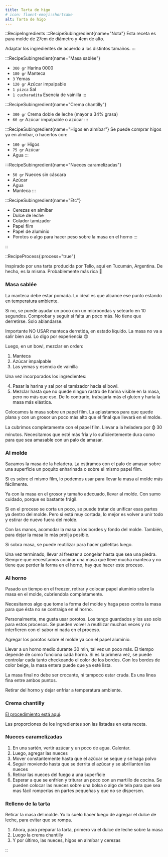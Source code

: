 ```yaml
---
title: Tarta de higo
# icon: fluent-emoji:shortcake
alt: Tarta de higo
---
```



::RecipeIngredients
:::RecipeSubingredient{name="Nota"}
Esta receta es para molde de 27cm de diámetro y 4cm de alto.

Adaptar los ingredientes de acuerdo a los distintos tamaños.
:::

:::RecipeSubingredient{name="Masa sablée"}
- `300 gr` Harina 0000
- `180 gr` Manteca
- `3` Yemas
- `120 gr` Azúcar impalpable
- `1 pizca` Sal
- `1 cucharadita` Esencia de vainilla
:::

:::RecipeSubingredient{name="Crema chantilly"}
- `300 gr` Crema doble de leche (mayor a 34% grasa)
- `60 gr` Azúcar impalpable o azúcar
:::

:::RecipeSubingredient{name="Higos en almíbar"}
Se puede comprar higos ya en almíbar, o hacerlos con:

- `100 gr` Higos
- `75 gr` Azúcar
- Agua
:::

:::RecipeSubingredient{name="Nueces caramelizadas"}
- `50 gr` Nueces sin cáscara
- Azúcar
- Agua
- Manteca
:::

:::RecipeSubingredient{name="Etc"}
- Cerezas en almíbar
- Dulce de leche
- Colador tamizador
- Papel film
- Papel de aluminio
- Porotos o algo para hacer peso sobre la masa en el horno
:::

::

::RecipeProcess{:process="true"}

Inspirado por una tarta producida por Tello, aquí en Tucumán, Argentina. De hecho, es la misma. Probablemente más rica 🤗

### Masa sablée

La manteca debe estar pomada. Lo ideal es que alcance ese punto estando en temperatura ambiente.

Si no, se puede ayudar un poco con un microondas y setearlo en 10 segundos. Comprobar y seguir si falta un poco más. No tiene que derretirse. Solo ablandarse.

Importante NO USAR manteca derretida, en estado líquido. La masa no va a salir bien así. Lo digo por experiencia 🙃

Luego, en un bowl, mezclar en orden:

1. Manteca
2. Azúcar impalpable
3. Las yemas y esencia de vainilla

Una vez incorporados los ingredientes:

4. Pasar la harina y sal por el tamizador hacia el bowl.
5. Mezclar hasta que no quede ningun rastro de harina visible en la masa, pero no más que eso. De lo contrario, trabajaría más el gluten y haría la masa más elástica.

Colocamos la masa sobre un papel film. La aplastamos para que quede plana y con un grosor un poco más alto que el final que llevará en el molde.

La cubrimos completamente con el papel film. Llevar a la heladera por ⌚ 30 minutos. Necesitamos que esté más fría y lo suficientemente dura como para que sea amasable con un palo de amasar.

### Al molde

Sacamos la masa de la heladera. La estiramos con el palo de amasar sobre una superficie un poquito enharinada o sobre el mismo papel film.

Si es sobre el mismo film, lo podemos usar para llevar la masa al molde más fácilmente.

Ya con la masa en el grosor y tamaño adecuado, llevar al molde. Con sumo cuidado, porque es bastante frágil. 

Si en el proceso se corta un poco, se puede tratar de unificar esas partes ya dentro del molde. Pero si está muy cortada, lo mejor es volver a unir todo y estirar de nuevo fuera del molde.

Con las manos, acomodar la masa a los bordes y fondo del molde. También, para dejar la masa lo más prolija posible.

Si sobra masa, se puede reutilizar para hacer galletitas luego.

Una vez terminado, llevar al freezer a congelar hasta que sea una piedra. Siempre que necesitamos cocinar una masa que lleve mucha manteca y no tiene que perder la forma en el horno, hay que hacer este proceso.

### Al horno

Pasado un tiempo en el freezer, retirar y colocar papel aluminio sobre la masa en el molde, cubriendola completamente.

Necesitamos algo que tome la forma del molde y haga peso contra la masa para que ésta no se contraiga en el horno. 

Personalmente, me gusta usar porotos. Los tengo guardados y los uso solo para estos procesos. Se pueden volver a reutilizar muchas veces y no interfieren con el sabor ni nada en el proceso.

Agregar los porotos sobre el molde ya con el papel aluminio. 

Llevar a un horno medio durante 30 min, tal vez un poco más. El tiempo depende de como funciona cada horno. Si es la primera vez, se puede controlar cada tanto checkeando el color de los bordes. Con los bordes de color beige, la masa entera puede que ya esté lista.

La masa final no debe ser crocante, ni tampoco estar cruda. Es una línea fina entre ambos puntos.

Retirar del horno y dejar enfriar a temperatura ambiente.

### Crema chantilly

[El procedimiento está aquí](/recetas/crema-chantilly).

Las proporciones de los ingredientes son las listadas en esta receta.

### Nueces caramelizadas

1. En una sartén, vertir azúcar y un poco de agua. Calentar.
2. Luego, agregar las nueces
3. Mover constantemente hasta que el azúcar se seque y se haga polvo
4. Seguir moviendo hasta que se derrita el azúcar y se abrillanten las nueces
5. Retirar las nueces del fuego a una superficie
6. Esperar a que se enfríen y triturar un poco con un martillo de cocina. Se pueden colocar las nueces sobre una bolsa o algo de tela para que sea mas fácil romperlas en partes pequeñas y que no se dispersen.

### Relleno de la tarta

Retirar la masa del molde. Yo lo suelo hacer luego de agregar el dulce de leche, para evitar que se rompa.

1. Ahora, para preparar la tarta, primero va el dulce de leche sobre la masa
2. Luego la crema chantilly
3. Y por último, las nueces, higos en almíbar y cerezas

::